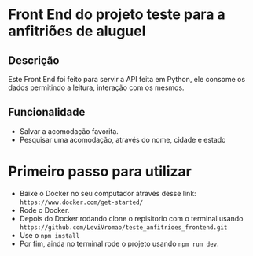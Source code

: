 # Front End do projeto teste para a anfitriões de aluguel

## Descrição

Este Front End foi feito para servir a API feita em Python, ele consome os dados permitindo a leitura, interação com os mesmos.

## Funcionalidade

- Salvar a acomodação favorita.
- Pesquisar uma acomodação, através do nome, cidade e estado

# Primeiro passo para utilizar

- Baixe o Docker no seu computador através desse link: `https://www.docker.com/get-started/`
- Rode o Docker.
- Depois do Docker rodando clone o repisitorio com o terminal usando `https://github.com/LeviVromao/teste_anfitrioes_frontend.git`
- Use o `npm install`
- Por fim, ainda no terminal rode o projeto usando ```npm run dev```.
